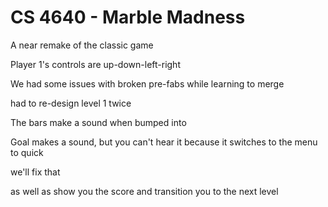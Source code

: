 # CS 4640 - Marble Madness
A near remake of the classic game

Player 1's controls are up-down-left-right

We had some issues with broken pre-fabs while learning to merge

had to re-design level 1 twice

The bars make a sound when bumped into

Goal makes a sound, but you can't hear it because it switches to the menu to quick

we'll fix that

as well as show you the score and transition you to the next level
